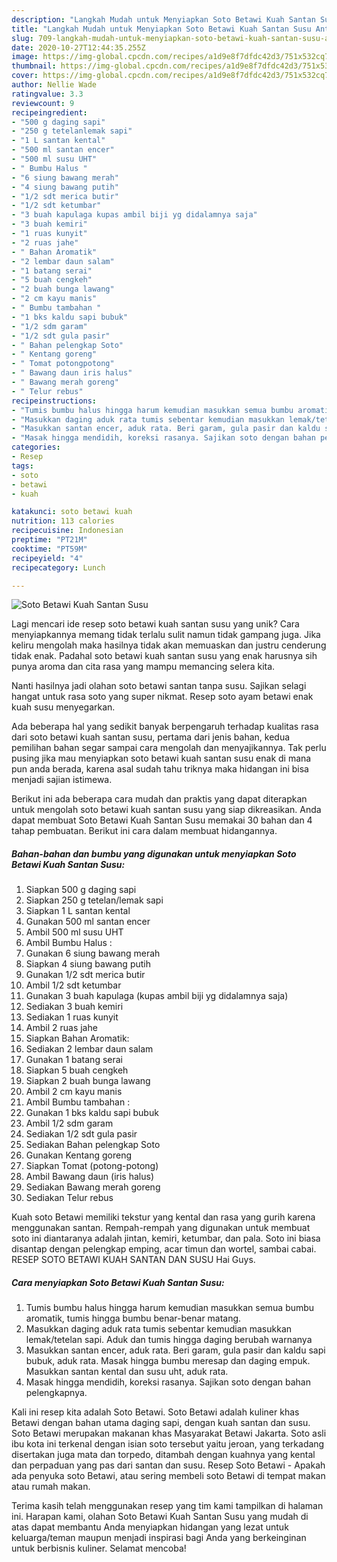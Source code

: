 ```yaml
---
description: "Langkah Mudah untuk Menyiapkan Soto Betawi Kuah Santan Susu Anti Gagal"
title: "Langkah Mudah untuk Menyiapkan Soto Betawi Kuah Santan Susu Anti Gagal"
slug: 709-langkah-mudah-untuk-menyiapkan-soto-betawi-kuah-santan-susu-anti-gagal
date: 2020-10-27T12:44:35.255Z
image: https://img-global.cpcdn.com/recipes/a1d9e8f7dfdc42d3/751x532cq70/soto-betawi-kuah-santan-susu-foto-resep-utama.jpg
thumbnail: https://img-global.cpcdn.com/recipes/a1d9e8f7dfdc42d3/751x532cq70/soto-betawi-kuah-santan-susu-foto-resep-utama.jpg
cover: https://img-global.cpcdn.com/recipes/a1d9e8f7dfdc42d3/751x532cq70/soto-betawi-kuah-santan-susu-foto-resep-utama.jpg
author: Nellie Wade
ratingvalue: 3.3
reviewcount: 9
recipeingredient:
- "500 g daging sapi"
- "250 g tetelanlemak sapi"
- "1 L santan kental"
- "500 ml santan encer"
- "500 ml susu UHT"
- " Bumbu Halus "
- "6 siung bawang merah"
- "4 siung bawang putih"
- "1/2 sdt merica butir"
- "1/2 sdt ketumbar"
- "3 buah kapulaga kupas ambil biji yg didalamnya saja"
- "3 buah kemiri"
- "1 ruas kunyit"
- "2 ruas jahe"
- " Bahan Aromatik"
- "2 lembar daun salam"
- "1 batang serai"
- "5 buah cengkeh"
- "2 buah bunga lawang"
- "2 cm kayu manis"
- " Bumbu tambahan "
- "1 bks kaldu sapi bubuk"
- "1/2 sdm garam"
- "1/2 sdt gula pasir"
- " Bahan pelengkap Soto"
- " Kentang goreng"
- " Tomat potongpotong"
- " Bawang daun iris halus"
- " Bawang merah goreng"
- " Telur rebus"
recipeinstructions:
- "Tumis bumbu halus hingga harum kemudian masukkan semua bumbu aromatik, tumis hingga bumbu benar-benar matang."
- "Masukkan daging aduk rata tumis sebentar kemudian masukkan lemak/tetelan sapi. Aduk dan tumis hingga daging berubah warnanya"
- "Masukkan santan encer, aduk rata. Beri garam, gula pasir dan kaldu sapi bubuk, aduk rata. Masak hingga bumbu meresap dan daging empuk. Masukkan santan kental dan susu uht, aduk rata."
- "Masak hingga mendidih, koreksi rasanya. Sajikan soto dengan bahan pelengkapnya."
categories:
- Resep
tags:
- soto
- betawi
- kuah

katakunci: soto betawi kuah 
nutrition: 113 calories
recipecuisine: Indonesian
preptime: "PT21M"
cooktime: "PT59M"
recipeyield: "4"
recipecategory: Lunch

---
```



![Soto Betawi Kuah Santan Susu](https://img-global.cpcdn.com/recipes/a1d9e8f7dfdc42d3/751x532cq70/soto-betawi-kuah-santan-susu-foto-resep-utama.jpg)

Lagi mencari ide resep soto betawi kuah santan susu yang unik? Cara menyiapkannya memang tidak terlalu sulit namun tidak gampang juga. Jika keliru mengolah maka hasilnya tidak akan memuaskan dan justru cenderung tidak enak. Padahal soto betawi kuah santan susu yang enak harusnya sih punya aroma dan cita rasa yang mampu memancing selera kita.

Nanti hasilnya jadi olahan soto betawi santan tanpa susu. Sajikan selagi hangat untuk rasa soto yang super nikmat. Resep soto ayam betawi enak kuah susu menyegarkan.

Ada beberapa hal yang sedikit banyak berpengaruh terhadap kualitas rasa dari soto betawi kuah santan susu, pertama dari jenis bahan, kedua pemilihan bahan segar sampai cara mengolah dan menyajikannya. Tak perlu pusing jika mau menyiapkan soto betawi kuah santan susu enak di mana pun anda berada, karena asal sudah tahu triknya maka hidangan ini bisa menjadi sajian istimewa.


Berikut ini ada beberapa cara mudah dan praktis yang dapat diterapkan untuk mengolah soto betawi kuah santan susu yang siap dikreasikan. Anda dapat membuat Soto Betawi Kuah Santan Susu memakai 30 bahan dan 4 tahap pembuatan. Berikut ini cara dalam membuat hidangannya.

<!--inarticleads1-->

##### Bahan-bahan dan bumbu yang digunakan untuk menyiapkan Soto Betawi Kuah Santan Susu:

1. Siapkan 500 g daging sapi
1. Siapkan 250 g tetelan/lemak sapi
1. Siapkan 1 L santan kental
1. Gunakan 500 ml santan encer
1. Ambil 500 ml susu UHT
1. Ambil  Bumbu Halus :
1. Gunakan 6 siung bawang merah
1. Siapkan 4 siung bawang putih
1. Gunakan 1/2 sdt merica butir
1. Ambil 1/2 sdt ketumbar
1. Gunakan 3 buah kapulaga (kupas ambil biji yg didalamnya saja)
1. Sediakan 3 buah kemiri
1. Sediakan 1 ruas kunyit
1. Ambil 2 ruas jahe
1. Siapkan  Bahan Aromatik:
1. Sediakan 2 lembar daun salam
1. Gunakan 1 batang serai
1. Siapkan 5 buah cengkeh
1. Siapkan 2 buah bunga lawang
1. Ambil 2 cm kayu manis
1. Ambil  Bumbu tambahan :
1. Gunakan 1 bks kaldu sapi bubuk
1. Ambil 1/2 sdm garam
1. Sediakan 1/2 sdt gula pasir
1. Sediakan  Bahan pelengkap Soto
1. Gunakan  Kentang goreng
1. Siapkan  Tomat (potong-potong)
1. Ambil  Bawang daun (iris halus)
1. Sediakan  Bawang merah goreng
1. Sediakan  Telur rebus


Kuah soto Betawi memiliki tekstur yang kental dan rasa yang gurih karena menggunakan santan. Rempah-rempah yang digunakan untuk membuat soto ini diantaranya adalah jintan, kemiri, ketumbar, dan pala. Soto ini biasa disantap dengan pelengkap emping, acar timun dan wortel, sambai cabai. RESEP SOTO BETAWI KUAH SANTAN DAN SUSU Hai Guys. 

<!--inarticleads2-->

##### Cara menyiapkan Soto Betawi Kuah Santan Susu:

1. Tumis bumbu halus hingga harum kemudian masukkan semua bumbu aromatik, tumis hingga bumbu benar-benar matang.
1. Masukkan daging aduk rata tumis sebentar kemudian masukkan lemak/tetelan sapi. Aduk dan tumis hingga daging berubah warnanya
1. Masukkan santan encer, aduk rata. Beri garam, gula pasir dan kaldu sapi bubuk, aduk rata. Masak hingga bumbu meresap dan daging empuk. Masukkan santan kental dan susu uht, aduk rata.
1. Masak hingga mendidih, koreksi rasanya. Sajikan soto dengan bahan pelengkapnya.


Kali ini resep kita adalah Soto Betawi. Soto Betawi adalah kuliner khas Betawi dengan bahan utama daging sapi, dengan kuah santan dan susu. Soto Betawi merupakan makanan khas Masyarakat Betawi Jakarta. Soto asli ibu kota ini terkenal dengan isian soto tersebut yaitu jeroan, yang terkadang disertakan juga mata dan torpedo, ditambah dengan kuahnya yang kental dan perpaduan yang pas dari santan dan susu. Resep Soto Betawi - Apakah ada penyuka soto Betawi, atau sering membeli soto Betawi di tempat makan atau rumah makan. 

Terima kasih telah menggunakan resep yang tim kami tampilkan di halaman ini. Harapan kami, olahan Soto Betawi Kuah Santan Susu yang mudah di atas dapat membantu Anda menyiapkan hidangan yang lezat untuk keluarga/teman maupun menjadi inspirasi bagi Anda yang berkeinginan untuk berbisnis kuliner. Selamat mencoba!
